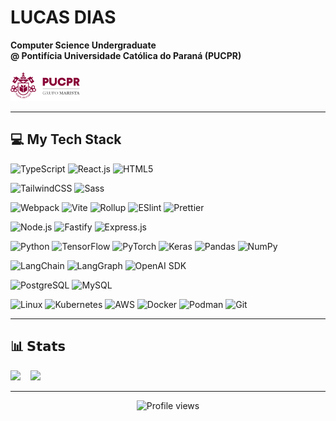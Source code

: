 <!-- https://pandao.github.io/editor.md/en.html -->

# LUCAS DIAS

<!-- ## 🧑‍🎓 Academics -->

**Computer Science Undergraduate**\
**@ Pontifícia Universidade Católica do Paraná (PUCPR)**

<picture>
    <source
        srcset="https://raw.githubusercontent.com/lucas-azdias/PUCPR-SVG/ea4f6a6f371fa7c4b26b84b4ad8e00db2b830b9b/branco/pucpr-completa.svg"
        media="(prefers-color-scheme: dark)"
        height="50px"
    />
    <source
        srcset="https://raw.githubusercontent.com/lucas-azdias/PUCPR-SVG/ea4f6a6f371fa7c4b26b84b4ad8e00db2b830b9b/cor-primaria/pucpr-completa.svg"
        media="(prefers-color-scheme: light), (prefers-color-scheme: no-preference)"
        height="50px"
    />
    <img
        src="https://raw.githubusercontent.com/lucas-azdias/PUCPR-SVG/ea4f6a6f371fa7c4b26b84b4ad8e00db2b830b9b/cor-primaria/pucpr-completa.svg"
        height="50px"
    />
</picture>

---

## 💻 My Tech Stack

<!-- Frontend -->
<!--![JavaScript](https://img.shields.io/badge/-JavaScript-%23F7DF1C?style=flat-square&logo=javascript&logoColor=000000&labelColor=%23F7DF1C&color=%23FFCE5A)-->
![TypeScript](https://img.shields.io/badge/-TypeScript-007ACC?style=flat-square&logo=typescript&logoColor=white)
![React.js](https://img.shields.io/badge/-React.js-%23282C34?style=flat-square&logo=react)
![HTML5](https://img.shields.io/badge/-HTML5-%23E44D27?style=flat-square&logo=html5&logoColor=white)
<!--![CSS3](https://img.shields.io/badge/-CSS3-1572B6?style=flat-square&logo=css3&logoColor=white)-->

<!-- Frontend Styles -->
![TailwindCSS](https://img.shields.io/badge/-TailwindCSS-%231a202c?style=flat-square&logo=tailwind-css)
![Sass](https://img.shields.io/badge/-Sass-%23CC6699?style=flat-square&logo=sass&logoColor=white)

<!-- Frontend Tools -->
![Webpack](https://img.shields.io/badge/-Webpack-%232C3A42?style=flat-square&logo=webpack)
![Vite](https://img.shields.io/badge/-Vite-%23646CFF?style=flat-square&logo=vite&logoColor=white)
![Rollup](https://img.shields.io/badge/-Rollup-%23EC4A3F?style=flat-square&logo=rollupdotjs&logoColor=white)
![ESlint](https://img.shields.io/badge/-ESLint-%234B32C3?style=flat-square&logo=eslint)
![Prettier](https://img.shields.io/badge/-Prettier-%23F7B93E?style=flat-square&logo=prettier&logoColor=white)

<!-- Backend -->
![Node.js](https://img.shields.io/badge/-Node.js-339933?style=flat-square&logo=node.js&logoColor=white)
![Fastify](https://img.shields.io/badge/-Fastify-000000?style=flat-square&logo=fastify&logoColor=white)
![Express.js](https://img.shields.io/badge/-Express.js-000000?style=flat-square&logo=express&logoColor=white)
<!--![FastAPI](https://img.shields.io/badge/-FastAPI-009688?style=flat-square&logo=fastapi&logoColor=white)-->

<!-- Data Science / ML -->
![Python](https://img.shields.io/badge/-Python-3776AB?style=flat-square&logo=python&logoColor=white)
![TensorFlow](https://img.shields.io/badge/-TensorFlow-FF6F00?style=flat-square&logo=tensorflow&logoColor=white)
![PyTorch](https://img.shields.io/badge/-PyTorch-EE4C2C?style=flat-square&logo=pytorch&logoColor=white)
![Keras](https://img.shields.io/badge/-Keras-D00000?style=flat-square&logo=keras&logoColor=white)
![Pandas](https://img.shields.io/badge/-Pandas-150458?style=flat-square&logo=pandas&logoColor=white)
![NumPy](https://img.shields.io/badge/-NumPy-013243?style=flat-square&logo=numpy&logoColor=white)

<!-- LLMs -->
![LangChain](https://img.shields.io/badge/-LangChain-2E8B57?style=flat-square&logo=langchain&logoColor=white)
![LangGraph](https://img.shields.io/badge/-LangGraph-4B32C3?style=flat-square&logo=langgraph&logoColor=white)
![OpenAI SDK](https://img.shields.io/badge/-OpenAI%20SDK-412991?style=flat-square&logo=openai&logoColor=white)

<!-- Databases -->
![PostgreSQL](https://img.shields.io/badge/-PostgreSQL-336791?style=flat-square&logo=postgresql&logoColor=white)
![MySQL](https://img.shields.io/badge/-MySQL-4479A1?style=flat-square&logo=mysql&logoColor=white)
<!-- ![Redis](https://img.shields.io/badge/-Redis-DC382D?style=flat-square&logo=redis&logoColor=white) -->

<!-- DevOps / Tools -->
![Linux](https://img.shields.io/badge/-Linux-FCC624?style=flat-square&logo=linux&logoColor=black)
![Kubernetes](https://img.shields.io/badge/-Kubernetes-326CE5?style=flat-square&logo=kubernetes&logoColor=white)
![AWS](https://img.shields.io/badge/-AWS-232F3E?style=flat-square&logo=amazon-aws&logoColor=white)
![Docker](https://img.shields.io/badge/-Docker-2496ED?style=flat-square&logo=docker&logoColor=white)
![Podman](https://img.shields.io/badge/-Podman-7D1F26?style=flat-square&logo=podman&logoColor=white)
![Git](https://img.shields.io/badge/-Git-F05032?style=flat-square&logo=git&logoColor=white)

---

## 📊 𝗦𝘁𝗮𝘁𝘀

<div>
    <picture>
        <source
            srcset="https://github-readme-stats.vercel.app/api?username=lucas-azdias&show_icons=true&theme=dark"
            media="(prefers-color-scheme: dark)"
            height="150px"
        />
        <source
            srcset="https://github-readme-stats.vercel.app/api?username=lucas-azdias&show_icons=true"
            media="(prefers-color-scheme: light), (prefers-color-scheme: no-preference)"
            height="150px"
        />
        <img
            src="https://github-readme-stats.vercel.app/api?username=lucas-azdias&show_icons=true"
            height="150px"
        />
    </picture>
&nbsp;&nbsp;
    <picture>
        <source
            srcset="https://github-readme-stats.vercel.app/api/top-langs/?username=lucas-azdias&show_icons=true&layout=compact&hide=jupyter%20notebook&theme=dark"
            media="(prefers-color-scheme: dark)"
            height="150px"
        />
        <source
            srcset="https://github-readme-stats.vercel.app/api/top-langs/?username=lucas-azdias&show_icons=true&layout=compact&hide=jupyter%20notebook"
            media="(prefers-color-scheme: light), (prefers-color-scheme: no-preference)"
            height="150px"
        />
        <img
            src="https://github-readme-stats.vercel.app/api/top-langs/?username=lucas-azdias&show_icons=true&layout=compact&hide=jupyter%20notebook"
            height="150px"
        />
    </picture>
</div>

---

<div align="center">
    <img src="https://komarev.com/ghpvc/?username=lucas-azdias&color=blueviolet&style=flat-square&label=Profile+Views" alt="Profile views" />
</div>
